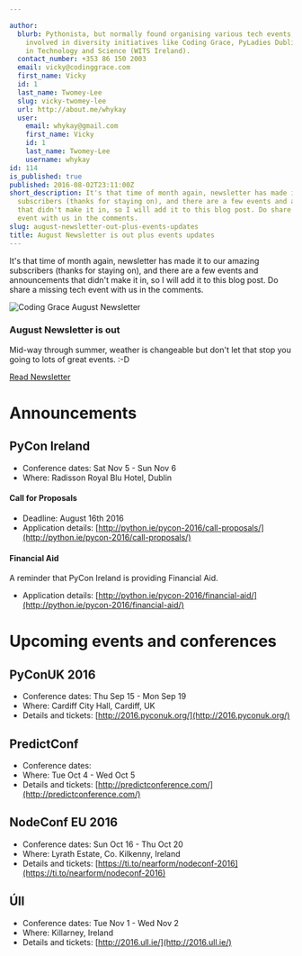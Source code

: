 ```yaml
---

author:
  blurb: Pythonista, but normally found organising various tech events, and now heavily
    involved in diversity initiatives like Coding Grace, PyLadies Dublin, and Women
    in Technology and Science (WITS Ireland).
  contact_number: +353 86 150 2003
  email: vicky@codinggrace.com
  first_name: Vicky
  id: 1
  last_name: Twomey-Lee
  slug: vicky-twomey-lee
  url: http://about.me/whykay
  user:
    email: whykay@gmail.com
    first_name: Vicky
    id: 1
    last_name: Twomey-Lee
    username: whykay
id: 114
is_published: true
published: 2016-08-02T23:11:00Z
short_description: It's that time of month again, newsletter has made it to our amazing
  subscribers (thanks for staying on), and there are a few events and announcements
  that didn't make it in, so I will add it to this blog post. Do share a missing tech
  event with us in the comments.
slug: august-newsletter-out-plus-events-updates
title: August Newsletter is out plus events updates
---
```


It's that time of month again, newsletter has made it to our amazing subscribers (thanks for staying on), and there are a few events and announcements that didn't make it in, so I will add it to this blog post. Do share a missing tech event with us in the comments.

<div class="row">
  <div class="col-sm-6 col-md-12">
    <div class="thumbnail">
      <img src="https://gallery.mailchimp.com/8612b25618972d14df5c6a1fb/images/e885b172-ac10-4540-8c47-602a75ab64a9.png" alt="Coding Grace August Newsletter">
      <div class="caption">
        <h3>August Newsletter is out</h3>
        <p>Mid-way through summer, weather is changeable but don't let that stop you going to lots of great events. :-D</p>
        <p><a href="http://eepurl.com/b_pVKf" class="btn btn-primary" role="button">Read Newsletter</a></p>
      </div>
    </div>
  </div>
</div>

# Announcements

## PyCon Ireland 
* Conference dates: Sat Nov 5 - Sun Nov 6
* Where: Radisson Royal Blu Hotel, Dublin

#### Call for Proposals 
* Deadline: August 16th 2016
* Application details: [http://python.ie/pycon-2016/call-proposals/](http://python.ie/pycon-2016/call-proposals/)

#### Financial Aid
A reminder that PyCon Ireland is providing Financial Aid. 

* Application details: [http://python.ie/pycon-2016/financial-aid/](http://python.ie/pycon-2016/financial-aid/)

# Upcoming events and conferences
## PyConUK 2016
* Conference dates: Thu Sep 15 - Mon Sep 19
* Where: Cardiff City Hall, Cardiff, UK
* Details and tickets: [http://2016.pyconuk.org/](http://2016.pyconuk.org/)

## PredictConf
* Conference dates:
* Where: Tue Oct 4 - Wed Oct 5
* Details and tickets: [http://predictconference.com/](http://predictconference.com/)

## NodeConf EU 2016
* Conference dates: Sun Oct 16 - Thu Oct 20
* Where: Lyrath Estate, Co. Kilkenny, Ireland  
* Details and tickets: [https://ti.to/nearform/nodeconf-2016](https://ti.to/nearform/nodeconf-2016)

## Úll 
* Conference dates: Tue Nov 1 - Wed Nov 2
* Where: Killarney, Ireland
* Details and tickets: [http://2016.ull.ie/](http://2016.ull.ie/)
